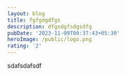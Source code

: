 ```yaml
---
layout: blog
title: fgfgdgdfgs
description: dfgsdgfsdgsdfg
pubDate: '2023-11-09T00:37:43+05:30'
heroImage: /public/logo.png
rating: '2'
---
```

sdafsdafsdf
